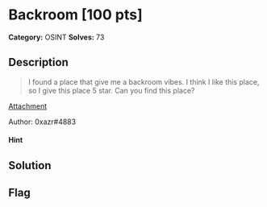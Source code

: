 # Backroom [100 pts]

**Category:** OSINT
**Solves:** 73

## Description
>I found a place that give me a backroom vibes. I think I like this place, so I give this place 5 star. Can you find this place?

[Attachment](https://drive.google.com/file/d/1ppDfAVephnadJlgSa6sdIKwzJqbOw19B/view?usp=sharing)

Author: 0xazr#4883

#### Hint 

## Solution

## Flag

